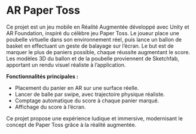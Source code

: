 # AR Paper Toss

Ce projet est un jeu mobile en Réalité Augmentée développé avec Unity et AR Foundation, inspiré du célèbre jeu Paper Toss. Le joueur place une poubelle virtuelle dans son environnement réel, puis lance un ballon de basket en effectuant un geste de balayage sur l’écran. Le but est de marquer le plus de paniers possible, chaque réussite augmentant le score. Les modèles 3D du ballon et de la poubelle proviennent de Sketchfab, apportant un rendu visuel réaliste à l’application.

**Fonctionnalités principales :**
- Placement du panier en AR sur une surface réelle.
- Lancer de balle par swipe, avec trajectoire physique réaliste.
- Comptage automatique du score à chaque panier marqué.
- Affichage du score à l’écran.

Ce projet propose une expérience ludique et immersive, modernisant le concept de Paper Toss grâce à la réalité augmentée.